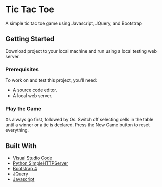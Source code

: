 # Tic Tac Toe
A simple tic tac toe game using Javascript, JQuery, and Bootstrap

## Getting Started
Download project to your local machine and run using a local testing web server. 

### Prerequisites
To work on and test this project, you'll need:
* A source code editor.
* A local web server.

### Play the Game
Xs always go first, followed by Os. Switch off selecting cells in the table until a winner or a tie is declared. Press the New Game button to reset everything.

## Built With
* [Visual Studio Code](https://code.visualstudio.com/)
* [Python SimpleHTTPServer](https://docs.python.org/2/library/simplehttpserver.html)
* [Bootstrap 4](https://getbootstrap.com/docs/4.0/getting-started/introduction/)
* [JQuery](https://developers.google.com/speed/libraries/#jquery)
* [Javascript](https://developer.mozilla.org/en-US/docs/Web/JavaScript)

